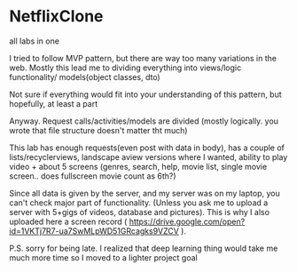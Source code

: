 # NetflixClone
all labs in one


I tried to follow MVP pattern, but there are way too many variations in the web.
Mostly this lead me to dividing everything into views/logic functionality/ models(object classes, dto)

Not sure if everything would fit into your understanding of this pattern, but hopefully, at least a part

Anyway. Request calls/activities/models are divided (mostly logically. you wrote that file structure doesn't matter tht much)

This lab has enough requests(even post with data in body), has a couple of lists/recyclerviews, landscape aview versions where I wanted, ability to play video + about 5 screens
(genres, search, help, movie list, single movie screen.. does fullscreen movie count as 6th?)

Since all data is given by the server, and my server was on my laptop, you can't check major part of functionality. (Unless you ask me
to upload a server with 5+gigs of videos, database and pictures). This is why I also uploaded here a screen record 
( https://drive.google.com/open?id=1VKTj7R7-ua7SwMLpWD51GRcagks9VZCV ).

P.S. sorry for being late. I realized that deep learning thing would take me much more time so I moved to a lighter project goal
